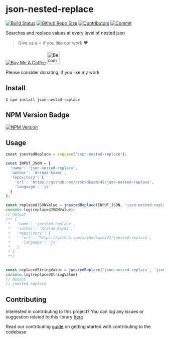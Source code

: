 # json-nested-replace

[![Build Status](https://travis-ci.com/arshadkazmi42/json-nested-replace.svg?branch=master)](https://travis-ci.com/arshadkazmi42/json-nested-replace)
[![Github Repo Size](https://img.shields.io/github/repo-size/arshadkazmi42/json-nested-replace.svg)](https://github.com/arshadkazmi42/json-nested-replace)
[![Contributors](https://img.shields.io/github/contributors/arshadkazmi42/json-nested-replace.svg)](https://github.com/arshadkazmi42/json-nested-replace/graphs/contributors)
[![Commit](https://img.shields.io/github/last-commit/arshadkazmi42/json-nested-replace.svg)](https://github.com/arshadkazmi42/json-nested-replace/commits/master)

Searches and replace values at every level of nested json

> Give us a :star: if you like our work :heart:

<a href="https://www.buymeacoffee.com/arshadkazmi42" target="_blank"><img src="https://www.buymeacoffee.com/assets/img/custom_images/orange_img.png" alt="Buy Me A Coffee" style="height: auto !important;width: auto !important;" ></a>
<a href="https://www.patreon.com/bePatron?u=15454240" target="_blank"><img src="https://c5.patreon.com/external/logo/become_a_patron_button.png" alt="Become a Patron!" height="40"></a>

Please consider donating, if you like my work

## Install

```
$ npm install json-nested-replace
```
## NPM Version Badge
[![NPM Version](https://img.shields.io/npm/v/json-nested-replace.svg)](https://www.npmjs.com/package/json-nested-replace)

## Usage

```javascript
const jnestedReplace = require('json-nested-replace');

const INPUT_JSON = {
  'name': 'json-nested-replace',
  'author': 'Arshad Kazmi',
  'repository': {
    'url': 'https://github.com/arshadkazmi42/json-nested-replace',
    'language': 'js'
  }
};

const replacedJSONValue = jnestedReplace(INPUT_JSON, 'json-nested-replace', 'jnested-replace');
console.log(replacedJSONValue);
// Output
/** {
 *   'name': 'jnested-replace',
 *   'author': 'Arshad Kazmi',
 *   'repository': {
 *     'url': 'https://github.com/arshadkazmi42/jnested-replace',
 *     'language': 'js'
 *   }
 * }
 **/


const replacedStringValue = jnestedReplace('json-nested-replace', 'json-nested', 'jnested');
console.log(replacedStringValue)
// Output
// jnested-replace

```

## Contributing

Interested in contributing to this project?
You can log any issues or suggestion related to this library [here](https://github.com/arshadkazmi42/json-nested-replace/issues/new)

Read our contributing [guide](CONTRIBUTING.md) on getting started with contributing to the codebase
